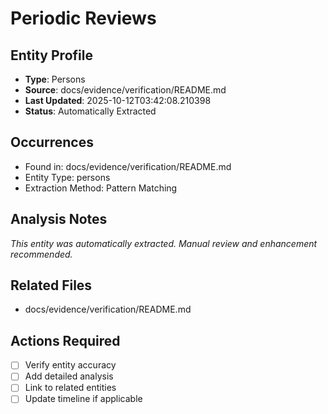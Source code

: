 # Periodic Reviews

## Entity Profile
- **Type**: Persons
- **Source**: docs/evidence/verification/README.md
- **Last Updated**: 2025-10-12T03:42:08.210398
- **Status**: Automatically Extracted

## Occurrences
- Found in: docs/evidence/verification/README.md
- Entity Type: persons
- Extraction Method: Pattern Matching

## Analysis Notes
*This entity was automatically extracted. Manual review and enhancement recommended.*

## Related Files
- docs/evidence/verification/README.md

## Actions Required
- [ ] Verify entity accuracy
- [ ] Add detailed analysis
- [ ] Link to related entities
- [ ] Update timeline if applicable
